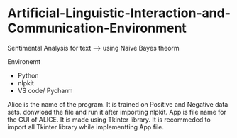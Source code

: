 # Artificial-Linguistic-Interaction-and-Communication-Environment
Sentimental Analysis for text --> using Naive Bayes theorm 

Environemt 
 - Python 
 - nlpkit
 - VS code/ Pycharm

Alice is the name of the program. It is trained on Positive and Negative data sets.
donwload the file and run it after importing nlpkit.
App is file name for the GUI of ALICE. It is made using Tkinter library. It is recommeded to import all Tkinter library while implementting App file.
